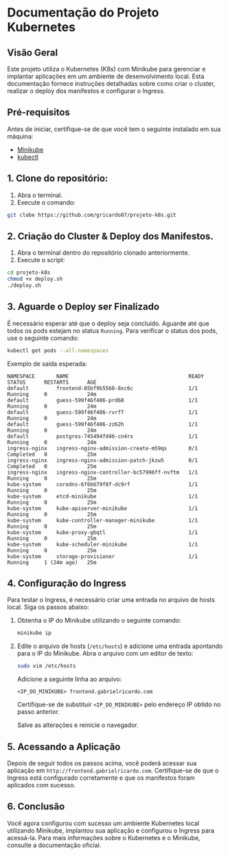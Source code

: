 # Documentação do Projeto Kubernetes

## Visão Geral

Este projeto utiliza o Kubernetes (K8s) com Minikube para gerenciar e implantar aplicações em um ambiente de desenvolvimento local. Esta documentação fornece instruções detalhadas sobre como criar o cluster, realizar o deploy dos manifestos e configurar o Ingress.

## Pré-requisitos

Antes de iniciar, certifique-se de que você tem o seguinte instalado em sua máquina:

- [Minikube](https://minikube.sigs.k8s.io/docs/start/) 
- [kubectl](https://kubernetes.io/docs/tasks/tools/install-kubectl/) 

## 1. Clone do repositório:

1. Abra o terminal.
2. Execute o comando:

```bash
git clobe https://github.com/gricardo87/projeto-k8s.git
```

## 2. Criação do Cluster & Deploy dos Manifestos.

1. Abra o terminal dentro do repositório clonado anteriormente.
2. Execute o script:

```bash
cd projeto-k8s
chmod +x deploy.sh
./deploy.sh
```

## 3. Aguarde o Deploy ser Finalizado

É necessário esperar até que o deploy seja concluído. Aguarde até que todos os pods estejam no status `Running`. Para verificar o status dos pods, use o seguinte comando:

```bash
kubectl get pods --all-namespaces
```
Exemplo de saída esperada:

```
NAMESPACE       NAME                                       READY   STATUS      RESTARTS      AGE
default         frontend-85bf9b5568-8xc6c                  1/1     Running     0             24m
default         guess-599f46f486-prd68                     1/1     Running     0             24m
default         guess-599f46f486-rvrf7                     1/1     Running     0             24m
default         guess-599f46f486-zz62h                     1/1     Running     0             24m
default         postgres-745494fd46-cn4rx                  1/1     Running     0             24m
ingress-nginx   ingress-nginx-admission-create-m59qs       0/1     Completed   0             25m
ingress-nginx   ingress-nginx-admission-patch-jkzw5        0/1     Completed   0             25m
ingress-nginx   ingress-nginx-controller-bc57996ff-nvftm   1/1     Running     0             25m
kube-system     coredns-6f6b679f8f-dc9rf                   1/1     Running     0             25m
kube-system     etcd-minikube                              1/1     Running     0             25m
kube-system     kube-apiserver-minikube                    1/1     Running     0             25m
kube-system     kube-controller-manager-minikube           1/1     Running     0             25m
kube-system     kube-proxy-gbqtl                           1/1     Running     0             25m
kube-system     kube-scheduler-minikube                    1/1     Running     0             25m
kube-system     storage-provisioner                        1/1     Running     1 (24m ago)   25m
```

## 4. Configuração do Ingress

Para testar o Ingress, é necessário criar uma entrada no arquivo de hosts local. Siga os passos abaixo:

1. Obtenha o IP do Minikube utilizando o seguinte comando:

   ```bash
   minikube ip
   ```

2. Edite o arquivo de hosts (`/etc/hosts`) e adicione uma entrada apontando para o IP do Minikube. Abra o arquivo com um editor de texto:

   ```bash
   sudo vim /etc/hosts
   ```

   Adicione a seguinte linha ao arquivo:

   ```plaintext
   <IP_DO_MINIKUBE> frontend.gabrielricardo.com
   ```

   Certifique-se de substituir `<IP_DO_MINIKUBE>` pelo endereço IP obtido no passo anterior.

   Salve as alterações e reinicie o navegador.

## 5. Acessando a Aplicação

Depois de seguir todos os passos acima, você poderá acessar sua aplicação em `http://frontend.gabrielricardo.com`. Certifique-se de que o Ingress está configurado corretamente e que os manifestos foram aplicados com sucesso.

## 6. Conclusão

Você agora configurou com sucesso um ambiente Kubernetes local utilizando Minikube, implantou sua aplicação e configurou o Ingress para acessá-la. Para mais informações sobre o Kubernetes e o Minikube, consulte a documentação oficial.
